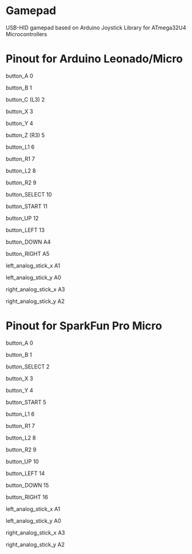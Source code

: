 # Gamepad
USB-HID gamepad based on Arduino Joystick Library for ATmega32U4 Microcontrollers

# Pinout for Arduino Leonado/Micro

button_A 0

button_B 1

button_C (L3) 2

button_X 3

button_Y 4

button_Z (R3) 5

button_L1 6

button_R1 7

button_L2 8

button_R2 9

button_SELECT 10

button_START 11

button_UP 12

button_LEFT 13

button_DOWN A4

button_RIGHT A5

left_analog_stick_x A1

left_analog_stick_y A0

right_analog_stick_x A3

right_analog_stick_y A2


# Pinout for SparkFun Pro Micro

button_A 0

button_B 1

button_SELECT 2

button_X 3

button_Y 4

button_START 5

button_L1 6

button_R1 7

button_L2 8

button_R2 9

button_UP 10

button_LEFT 14

button_DOWN 15

button_RIGHT 16

left_analog_stick_x A1

left_analog_stick_y A0

right_analog_stick_x A3

right_analog_stick_y A2
